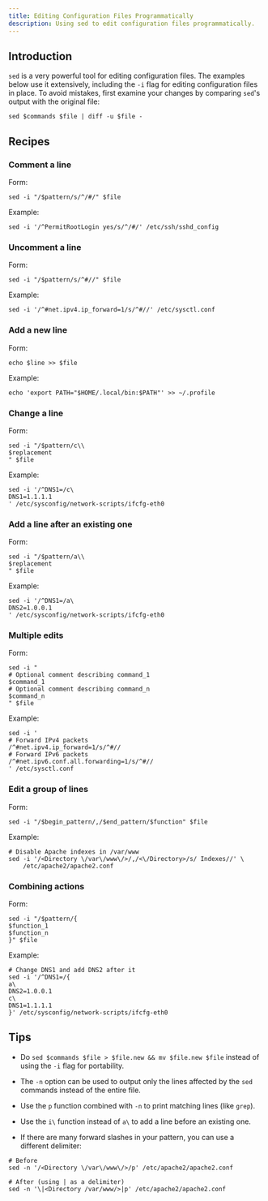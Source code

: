 ```yaml
---
title: Editing Configuration Files Programmatically
description: Using sed to edit configuration files programmatically.
---
```


Introduction
------------

`sed` is a very powerful tool for editing configuration files. The examples
below use it extensively, including the `-i` flag for editing configuration
files in place. To avoid mistakes, first examine your changes by comparing
`sed`'s output with the original file:

```shell
sed $commands $file | diff -u $file -
```

Recipes
-------

### Comment a line

Form:

```shell
sed -i "/$pattern/s/^/#/" $file
```

Example:

```shell
sed -i '/^PermitRootLogin yes/s/^/#/' /etc/ssh/sshd_config
```

### Uncomment a line

Form:

```shell
sed -i "/$pattern/s/^#//" $file
```

Example:

```shell
sed -i '/^#net.ipv4.ip_forward=1/s/^#//' /etc/sysctl.conf
```

### Add a new line

Form:

```shell
echo $line >> $file
```

Example:

```shell
echo 'export PATH="$HOME/.local/bin:$PATH"' >> ~/.profile
```

### Change a line

Form:

```shell
sed -i "/$pattern/c\\
$replacement
" $file
```

Example:

```shell
sed -i '/^DNS1=/c\
DNS1=1.1.1.1
' /etc/sysconfig/network-scripts/ifcfg-eth0
```

### Add a line after an existing one

Form:

```shell
sed -i "/$pattern/a\\
$replacement
" $file
```

Example:

```shell
sed -i '/^DNS1=/a\
DNS2=1.0.0.1
' /etc/sysconfig/network-scripts/ifcfg-eth0
```

### Multiple edits

Form:

```shell
sed -i "
# Optional comment describing command_1
$command_1
# Optional comment describing command_n
$command_n
" $file
```

Example:

```shell
sed -i '
# Forward IPv4 packets
/^#net.ipv4.ip_forward=1/s/^#//
# Forward IPv6 packets
/^#net.ipv6.conf.all.forwarding=1/s/^#//
' /etc/sysctl.conf
```

### Edit a group of lines

Form:

```shell
sed -i "/$begin_pattern/,/$end_pattern/$function" $file
```

Example:

```shell
# Disable Apache indexes in /var/www
sed -i '/<Directory \/var\/www\/>/,/<\/Directory>/s/ Indexes//' \
	/etc/apache2/apache2.conf
```

### Combining actions

Form:

```shell
sed -i "/$pattern/{
$function_1
$function_n
}" $file
```

Example:

```shell
# Change DNS1 and add DNS2 after it
sed -i '/^DNS1=/{
a\
DNS2=1.0.0.1
c\
DNS1=1.1.1.1
}' /etc/sysconfig/network-scripts/ifcfg-eth0
```

Tips
----

- Do `sed $commands $file > $file.new && mv $file.new $file` instead of using
  the `-i` flag for portability.

- The `-n` option can be used to output only the lines affected by the `sed`
commands instead of the entire file.

- Use the `p` function combined with `-n` to print matching lines (like
  `grep`).

- Use the `i\` function instead of `a\` to add a line before an existing one.

- If there are many forward slashes in your pattern, you can use a different
  delimiter:

```shell
# Before
sed -n '/<Directory \/var\/www\/>/p' /etc/apache2/apache2.conf

# After (using | as a delimiter)
sed -n '\|<Directory /var/www/>|p' /etc/apache2/apache2.conf
```
